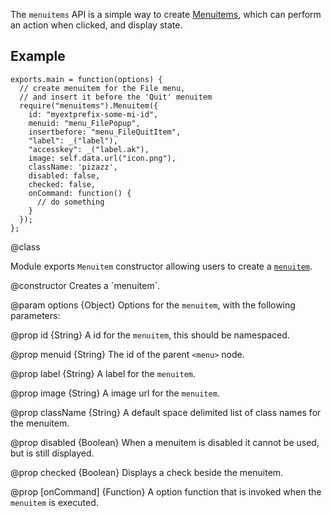 <!-- contributed by Erik Vold [erikvvold@gmail.com]  -->


The `menuitems` API is a simple way to create
[Menuitems](https://developer.mozilla.org/en/XUL/PopupGuide/MenuItems), which
can perform an action when clicked, and display state.

## Example ##

    exports.main = function(options) {
      // create menuitem for the File menu,
      // and insert it before the 'Quit' menuitem
      require("menuitems").Menuitem({
        id: "myextprefix-some-mi-id",
        menuid: "menu_FilePopup",
        insertbefore: "menu_FileQuitItem",
        "label": _("label"),
        "accesskey": _("label.ak"),
        image: self.data.url("icon.png"),
        className: 'pizazz',
        disabled: false,
        checked: false,
        onCommand: function() {
          // do something
        }
      });
    };

<api name="Menuitem">
@class

Module exports `Menuitem` constructor allowing users to create a
[`menuitem`](https://developer.mozilla.org/en/XUL/menuitem).

<api name="Menuitem">
@constructor
Creates a `menuitem`.

@param options {Object}
  Options for the `menuitem`, with the following parameters:

@prop id {String}
A id for the `menuitem`, this should be namespaced.

@prop menuid {String}
The id of the parent `<menu>` node.

@prop label {String}
A label for the `menuitem`.

@prop image {String}
A image url for the `menuitem`.

@prop className {String}
A default space delimited list of class names for the menuitem.

@prop disabled {Boolean}
When a menuitem is disabled it cannot be used, but is still displayed.

@prop checked {Boolean}
Displays a check beside the menuitem.

@prop [onCommand] {Function}
 A option function that is invoked when the `menuitem` is executed.
</api>
</api>

